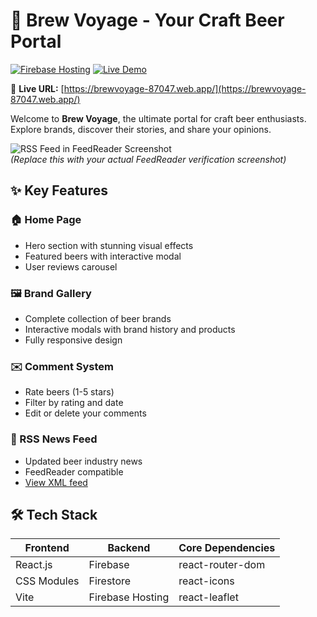 # 🍻 Brew Voyage - Your Craft Beer Portal

[![Firebase Hosting](https://img.shields.io/badge/Firebase-Hosting-orange?logo=firebase)](https://brewvoyage-87047.web.app/)
[![Live Demo](https://img.shields.io/badge/Live_Demo-View_Project-brightgreen)](https://brewvoyage-87047.web.app/)

🔗 **Live URL:** [https://brewvoyage-87047.web.app/](https://brewvoyage-87047.web.app/)

Welcome to **Brew Voyage**, the ultimate portal for craft beer enthusiasts. Explore brands, discover their stories, and share your opinions.

![RSS Feed in FeedReader Screenshot](https://via.placeholder.com/800x400.png?text=RSS+Feed+in+FeedReader+Screenshot)  
*(Replace this with your actual FeedReader verification screenshot)*

## ✨ Key Features

### 🏠 Home Page
- Hero section with stunning visual effects
- Featured beers with interactive modal
- User reviews carousel

### 🖼️ Brand Gallery
- Complete collection of beer brands
- Interactive modals with brand history and products
- Fully responsive design

### ✉️ Comment System
- Rate beers (1-5 stars)
- Filter by rating and date
- Edit or delete your comments

### 📰 RSS News Feed
- Updated beer industry news
- FeedReader compatible
- [View XML feed](/feed.xml)

## 🛠 Tech Stack

| Frontend           | Backend         | Core Dependencies          |
|--------------------|-----------------|----------------------------|
| React.js           | Firebase        | react-router-dom           |
| CSS Modules        | Firestore       | react-icons                |
| Vite               | Firebase Hosting| react-leaflet              |
